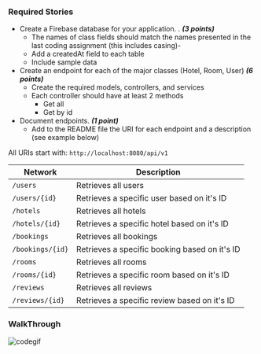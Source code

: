 ### Required Stories

- Create a Firebase database for your application. . ***(3 points)***
    - The names of class fields should match the names presented in the last coding assignment (this includes casing)-
    - Add a createdAt field to each table
    - Include sample data
- Create an endpoint for each of the major classes (Hotel, Room, User) ***(6 points)***
    - Create the required models, controllers, and services
    - Each controller should have at least 2 methods
        - Get all
        - Get by id
- Document endpoints. ***(1 point)***
    - Add to the README file the URI for each endpoint and a description (see example below)

All URIs start with: `http://localhost:8080/api/v1`

|Network|Description| 
|---|---| 
|`/users`|Retrieves all users| 
|`/users/{id}`| Retrieves a specific user based on it's ID|
|`/hotels`|Retrieves all hotels| 
|`/hotels/{id}`| Retrieves a specific hotel based on it's ID|
|`/bookings`|Retrieves all bookings| 
|`/bookings/{id}`| Retrieves a specific booking based on it's ID|
|`/rooms`|Retrieves all rooms| 
|`/rooms/{id}`| Retrieves a specific room based on it's ID|
|`/reviews`|Retrieves all reviews| 
|`/reviews/{id}`| Retrieves a specific review based on it's ID|

### WalkThrough


![codegif](https://github.com/cis-famu/booking-api-part-1-xavier-wildy/assets/79477645/0cf4a2eb-b8ae-46c2-ba42-9ad22a4c113c)

